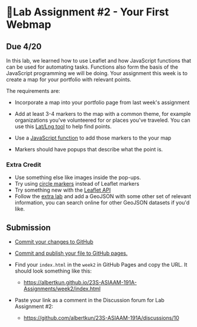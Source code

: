 # 📝Lab Assignment #2 - Your First Webmap

## Due 4/20

In this lab, we learned how to use Leaflet and how JavaScript functions that can be used for automating tasks. Functions also form the basis of the JavaScript programming we will be doing. Your assignment this week is to create a map for your portfolio with relevant points.

The requirements are:

- Incorporate a map into your portfolio page from last week's assignment
- Add at least 3-4 markers to the map with a common theme, for example organizations you've volunteered for or places you've traveled. You can use this [Lat/Lng tool](https://www.latlong.net/) to help find points.
  
- Use a [JavaScript function](https://developer.mozilla.org/en-US/docs/Web/JavaScript/Reference/Global_Objects/Function/Function) to add those markers to the your map
- Markers should have popups that describe what the point is.

### Extra Credit

- Use something else like images inside the pop-ups.
- Try using [circle markers](https://leafletjs.com/SlavaUkraini/reference.html#circlemarker) instead of Leaflet markers
- Try something new with the [Leaflet API](https://leafletjs.com/SlavaUkraini/reference-1.7.1.html)
- Follow the [extra lab](../../labs/week2/extra.md) and add a GeoJSON with some other set of relevant information, you can search online for other GeoJSON datasets if you'd like.


## Submission

- [Commit your changes to GitHub](../../labs/week1/3.md)

- [Commit and publish your file to GitHub pages.](../../labs/week1/3.md#using-github-pages)

- Find your `index.html` in the `week2` in GitHub Pages and copy the URL. It should look something like this:
  - https://albertkun.github.io/23S-ASIAAM-191A-Assignments/week2/index.html

- Paste your link as a comment in the Discussion forum for Lab Assignment #2:
  - https://github.com/albertkun/23S-ASIAAM-191A/discussions/10 
